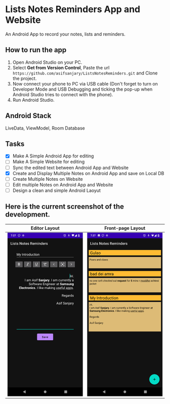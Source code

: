 # Lists Notes Reminders App and Website
An Android App to record your notes, lists and reminders.
## How to run the app
1. Open Android Studio on your PC.
2. Select **Get from Version Control**, Paste the url `https://github.com/asifsanjary/ListsNotesReminders.git` and Clone the project.
3. Now connect your phone to PC via USB cable (Don't forget to turn on Developer Mode and USB Debugging and ticking the pop-up when Android Studio tries to connect with the phone).
4. Run Android Studio.

## Android Stack
LiveData, ViewModel, Room Database
## Tasks
- [x] Make A Simple Android App for editing
- [ ] Make A Simple Website for editing
- [ ] Sync the edited text between Android App and Website
- [x] Create and Display Multiple Notes on Android App and save on Local DB
- [ ] Create Multiple Notes on Website
- [ ] Edit multiple Notes on Android App and Website
- [ ] Design a clean and simple Android Laoyut

## Here is the current screenshot of the development.
Editor Layout             |  Front-page Layout
:-------------------------:|:-------------------------:
![Alt text](./AppScreenshots/Screenshot_20210407_193722_Lists_Notes_Reminders.png "Editor Layout")  |  ![Alt text](./AppScreenshots/Screenshot_20210407_193743_Lists_Notes_Reminders.png "Front-page Layout")
